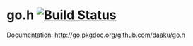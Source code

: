 go.h [![Build Status](https://secure.travis-ci.org/daaku/go.h.png)](http://travis-ci.org/daaku/go.h)
====

Documentation: http://go.pkgdoc.org/github.com/daaku/go.h
